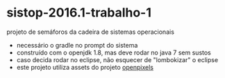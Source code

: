 # sistop-2016.1-trabalho-1
projeto de semáforos da cadeira de sistemas operacionais

- necessário o gradle no prompt do sistema
- construído com o openjdk 1.8, mas deve rodar no java 7 sem sustos
- caso decida rodar no eclipse, não esquecer de "lombokizar" o eclipse
- este projeto utiliza assets do projeto [openpixels](https://github.com/silveira/openpixels)
